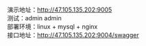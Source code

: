#
演示地址：http://47.105.135.202:9005  
        测试：admin   admin  
部署环境：linux + mysql + nginx  
接口地址：http://47.105.135.202:9004/swagger  